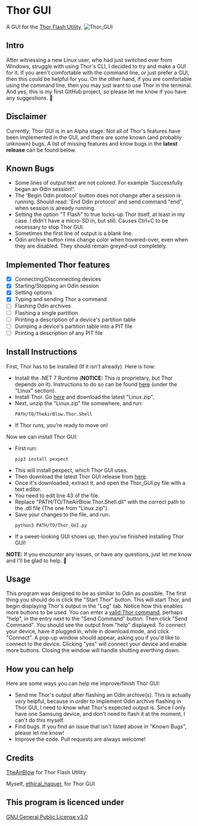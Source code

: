 # Thor GUI
A GUI for the [Thor Flash Utility](https://github.com/Samsung-Loki/Thor).
![Thor_GUI](https://github.com/ethical-haquer/Thor_GUI/assets/141518185/bf4e2fb2-ada4-45f1-a192-109e6deb1b92)


## Intro
After witnessing a new Linux user, who had just switched over from Windows, struggle with using Thor's CLI, I decided to try and make a GUI for it. If you aren't comfortable with the command line, or just prefer a GUI, then this could be helpful for you. On the other hand, if you are comfortable using the command line, then you may just want to use Thor in the terminal. And yes, this is my first GitHub project, so please let me know if you have any suggestions. :slightly_smiling_face:

## Disclaimer
Currently, Thor GUI is in an Alpha stage. Not all of Thor's features have been implemented in the GUI, and there are some known (and probably unknown) bugs. A list of missing features and know bugs in the **latest release** can be found below.

## Known Bugs
+ Some lines of output text are not colored. For example 'Successfully began an Odin session!'.
+ The 'Begin Odin protocol' button does not change after a session is running. Should read: 'End Odin protocol' and send command "end", when session is already running.
+ Setting the option "T Flash" to true locks-up Thor itself, at least in my case. I didn't have a micro-SD in, but still. Causes Ctrl+C to be necessary to stop Thor GUI.
+ Sometimes the first line of output is a blank line.
+ Odin archive button rims change color when hovered-over, even when they are disabled. They should remain greyed-out completely.

## Implemented Thor features
- [x] Connecting/Disconnecting devices
- [x] Starting/Stopping an Odin session
- [x] Setting options
- [x] Typing and sending Thor a command
- [ ] Flashing Odin archives
- [ ] Flashing a single partition
- [ ] Printing a description of a device's partition table
- [ ] Dumping a device's partition table into a PIT file
- [ ] Printing a description of any PIT file

## Install Instructions
First, Thor has to be installed (If it isn't already). Here is how:
+ Install the .NET 7 Runtime (**NOTICE:** This _is_ proprietary, but Thor depends on it). Instructions to do so can be found [here](https://learn.microsoft.com/en-us/dotnet/core/install/) (under the "Linux" section).
+ Install Thor. Go [here](https://github.com/Samsung-Loki/Thor/releases) and download the latest "Linux.zip".
+ Next, unzip the "Linux.zip" file somewhere, and run:
  ```
  PATH/TO/TheAirBlow.Thor.Shell
  ```
+ If Thor runs, you're ready to move on!

Now we can install Thor GUI:
+ First run:
  ```
  pip3 install pexpect
  ```
+ This will install pexpect, which Thor GUI uses.
+ Then download the latest Thor GUI release from [here](https://github.com/ethical-haquer/Thor_GUI/releases).
+ Once it's downloaded, extract it, and open the Thor_GUI.py file with a text editor.
+ You need to edit line 43 of the file.
+ Replace "PATH/TO/TheAirBlow.Thor.Shell.dll" with the correct path to the .dll file (The one from "Linux.zip").
+ Save your changes to the file, and run:
  ```
  python3 PATH/TO/Thor_GUI.py
  ```
+ If a sweet-looking GUI shows up, then you've finished installing Thor GUI!

**NOTE:** If you encounter any issues, or have any questions, just let me know and I'll be glad to help. 🙂

## Usage
This program was designed to be as similiar to Odin as possible. The first thing you should do is click the "Start Thor" button. This will start Thor, and begin displaying Thor's output in the "Log" tab. Notice how this enables more buttons to be used. You can enter a [valid Thor command](https://github.com/Samsung-Loki/Thor#current-list-of-commands), perhaps "help", in the entry next to the "Send Command" button. Then click "Send Command". You should see the output from "help" displayed. To connect your device, have it plugged in, while in download mode, and click "Connect". A pop-up window should appear, asking you if you'd like to connect to the device. Clicking "yes" will connect your device and enable more buttons. Closing the window will handle shutting everthing down.

## How you can help
Here are some ways you can help me improve/finish Thor GUI:
+ Send me Thor's output after flashing an Odin archive(s). This is actually _very_ helpful, because in order to implement Odin archive flashing in Thor GUI, I need to know what Thor's expected output is. Since I only have one Samsung device, and don't need to flash it at the moment, I can't do this myself.
+ Find bugs. If you find an issue that isn't listed above in "Known Bugs", please let me know!
+ Improve the code. Pull requests are always welcome!

## Credits
[TheAirBlow](https://github.com/theairblow) for Thor Flash Utility

Myself, [ethical_haquer](https://github.com/ethical-haquer), for Thor GUI

## This program is licenced under
[GNU General Public License v3.0](https://github.com/ethical-haquer/Thor_GUI/blob/main/LICENSE)


